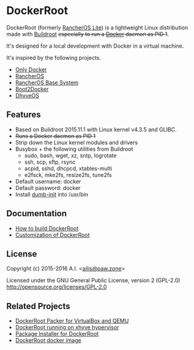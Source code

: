 # DockerRoot

DockerRoot (formerly [RancherOS Lite](https://github.com/ailispaw/rancheros-lite)) is a lightweight Linux distribution made with [Buildroot](http://buildroot.uclibc.org/) ~~especially to run a [Docker](https://www.docker.com/) daemon as PID 1~~.

It's designed for a local development with Docker in a virtual machine.

It's inspired by the following projects.

- [Only Docker](https://github.com/ibuildthecloud/only-docker)
- [RancherOS](https://github.com/rancherio/os)
- [RancherOS Base System](https://github.com/rancher/os-base)
- [Boot2Docker](https://github.com/boot2docker/boot2docker)
- [DhyveOS](https://github.com/nlf/dhyve-os)

## Features

- Based on Buildroot 2015.11.1 with Linux kernel v4.3.5 and GLIBC.
- ~~Runs a Docker daemon as PID 1~~
- Strip down the Linux kernel modules and drivers
- Busybox + the following utilities from Buildroot
	- sudo, bash, wget, xz, sntp, logrotate
	- ssh, scp, sftp, rsync
	- acpid, sshd, dhcpcd, xtables-multi
	- e2fsck, mke2fs, resize2fs, tune2fs
- Default username: docker
- Default password: docker
- Install [dumb-init](https://github.com/Yelp/dumb-init) into /usr/bin

## Documentation

- [How to build DockerRoot](https://github.com/ailispaw/docker-root/blob/master/docs/build.md)
- [Customization of DockerRoot](https://github.com/ailispaw/docker-root/blob/master/docs/customization.md)

## License

Copyright (c) 2015-2016 A.I. &lt;ailis@paw.zone&gt;

Licensed under the GNU General Public License, version 2 (GPL-2.0)  
http://opensource.org/licenses/GPL-2.0

## Related Projects

- [DockerRoot Packer for VirtualBox and QEMU](https://github.com/ailispaw/docker-root-packer)
- [DockerRoot running on xhyve hypervisor](https://github.com/ailispaw/docker-root-xhyve)
- [Package Installer for DockerRoot](https://github.com/ailispaw/docker-root-pkg)
- [DockerRoot docker image](https://github.com/ailispaw/docker-root-docker-image)
